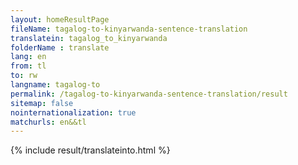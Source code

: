```yaml
---
layout: homeResultPage
fileName: tagalog-to-kinyarwanda-sentence-translation
translatein: tagalog_to_kinyarwanda
folderName : translate
lang: en
from: tl
to: rw
langname: tagalog-to
permalink: /tagalog-to-kinyarwanda-sentence-translation/result
sitemap: false
nointernationalization: true
matchurls: en&&tl
---
```

{% include result/translateinto.html %}

<script src="/js/result/translation.js" data-foldername="{{page.folderName}}" data-lang="{{page.lang}}"></script>
